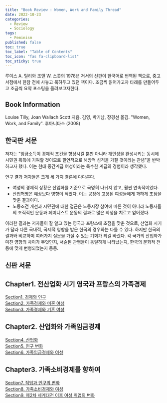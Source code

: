 ```yaml
---
title: "Book Review : Women, Work and Family Thread"
date: 2022-10-23
categories:
  - Review
  - Sociology
tags:
  - Feminism
published: false
toc: true
toc_label: "Table of Contents"
toc_icon: "fas fa-clipboard-list"
toc_sticky: true
---
```


루이스 A. 틸리와 조앤 W. 스콧의 1978년 저서의 신판이 한국어로 번역된 책으로, 중고 서점에서 한참 전에 사놓고 묵혀두고 있던 책이다. 
조금씩 읽어가고자 타래를 만들어두고 조금씩 요약 포스팅을 올려보고자한다. 

## Book Information
Louise Tilly, Joan Wallach Scott 지음. 김영, 박기남, 장경선 옮김. "Women, Work, and Family". 후마니타스 (2008)

## 한국판 서문
저자는 "임금소득이 경제적 조건을 향상시킬 뿐만 아니라 개인성을 완성시키는 동시에 시민권 획득에 기여할 것이므로 필연적으로 해방적 성격을 가질 것이라는 관념"을 반박하고자 했다. 이는 현대 중간계급 여성이라는 특수한 계급의 경험이라 생각했다.

연구 결과 저자들은 크게 세 가지 결론에 다다른다. 
- 여성의 경제적 상황은 산업화를 기준으로 극명히 나뉘지 않고, 훨씬 연속적이었다. 
- 산업혁명은 예상보다 영향이 적었다. 이는 공장에 고용된 여성들에게 과하게 초점을 맞춘 결과이다.
- 노동조건 개선과 시민권에 대한 접근은 노동시장 참여에 따른 것이 아니라 노동자들의 조직적인 운동과 페미니스트 운동의 결과로 많은 희생을 치르고 얻어졌다. 

이러한 결과는 저자들이 잘 알고 있는 영국과 프랑스에 초점을 맞춘 것으로, 산업화 시기가 달라 다른 국내적, 국제적 영향을 받은 한국의 경우와는 다를 수 있다. 
하지만 한국의 결과와 비교하며 여러가지 질문을 가질 수 있는 기회가 되길 바랐다. 
각 국가의 산업화가 미친 영향의 차이가 무엇인지, 서술된 관행들이 동일하게 나타났는지, 한국의 문화적 전통에 맞게 변형되었는지 등등. 

## 신판 서문



## Chapter1. 전산업화 시기 영국과 프랑스의 가족경제
[Section1. 경제와 인구]("")  
[Section2. 가족경제와 미혼 여성]("")  
[Section3. 가족경제와 기혼 여성]("")  

## Chapter2. 산업화와 가족임금경제
[Section4. 산업화]("")  
[Section5. 인구 변화]("")  
[Section6. 가족임금경제와 여성]("")  

## Chapter3. 가족소비경제를 향하여
[Section7. 직업과 인구의 변화]("")  
[Section8. 가족소비경제와 여성]("")  
[Section9. 제2차 세계대전 이후 여성 취업의 변화]("")  